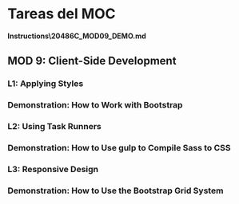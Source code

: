 # Tareas del MOC

**Instructions\20486C_MOD09_DEMO.md**

## MOD 9: Client-Side Development

### L1: Applying Styles

### Demonstration: How to Work with Bootstrap 

### L2: Using Task Runners

### Demonstration: How to Use gulp to Compile Sass to CSS

### L3: Responsive Design

### Demonstration: How to Use the Bootstrap Grid System
